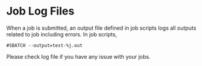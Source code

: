 # Job Log Files

When a job is submitted, an output file defined in job scripts logs all outputs related to job including errors.
In job scripts,

`#SBATCH --output=test-%j.out`

Please check log file if you have any issue with your jobs.